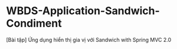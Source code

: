 # WBDS-Application-Sandwich-Condiment
[Bài tập] Ứng dụng hiển thị gia vị với Sandwich with Spring MVC 2.0
